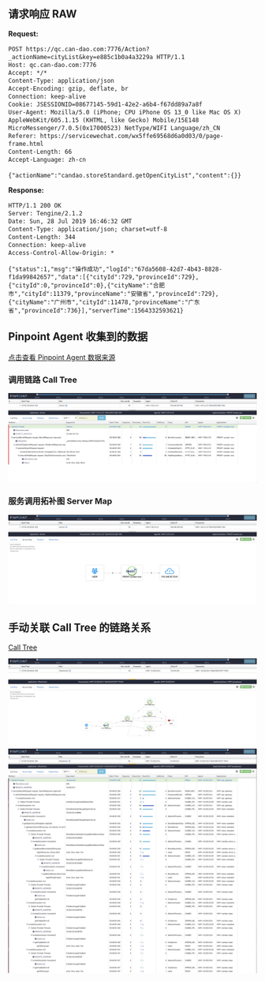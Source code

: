 ## 请求响应 RAW
**Request:**
```http
POST https://qc.can-dao.com:7776/Action?_actionName=cityList&key=e885c1b0a4a3229a HTTP/1.1
Host: qc.can-dao.com:7776
Accept: */*
Content-Type: application/json
Accept-Encoding: gzip, deflate, br
Connection: keep-alive
Cookie: JSESSIONID=08677145-59d1-42e2-a6b4-f67dd89a7a8f
User-Agent: Mozilla/5.0 (iPhone; CPU iPhone OS 13_0 like Mac OS X) AppleWebKit/605.1.15 (KHTML, like Gecko) Mobile/15E148 MicroMessenger/7.0.5(0x17000523) NetType/WIFI Language/zh_CN
Referer: https://servicewechat.com/wx5ffe69568d6a0d03/0/page-frame.html
Content-Length: 66
Accept-Language: zh-cn

{"actionName":"candao.storeStandard.getOpenCityList","content":{}}
```

**Response:**
```http
HTTP/1.1 200 OK
Server: Tengine/2.1.2
Date: Sun, 28 Jul 2019 16:46:32 GMT
Content-Type: application/json; charset=utf-8
Content-Length: 344
Connection: keep-alive
Access-Control-Allow-Origin: *

{"status":1,"msg":"操作成功","logId":"67da5608-42d7-4b43-8828-f1da99842657","data":[{"cityId":729,"provinceId":729},{"cityId":0,"provinceId":0},{"cityName":"合肥市","cityId":11379,"provinceName":"安徽省","provinceId":729},{"cityName":"广州市","cityId":11478,"provinceName":"广东省","provinceId":736}],"serverTime":1564332593621}
```

## Pinpoint Agent 收集到的数据
[点击查看 Pinpoint Agent 数据来源](http://qc.can-dao.com:6787/proxy_pass/#/transactionList/FRONT-candao-wxa@RESIN/20m/2019-07-29-01-00-00/HWY-119.3.4.13%5E1564135311682%5E394-1564332892623-35)
### 调用链路 Call Tree
![Call Tree](/img/analysis/businesslayer/Action/cityList/img-1.png)

### 服务调用拓补图 Server Map
![Server Map](/img/analysis/businesslayer/Action/cityList/img-2.png)

## 手动关联 Call Tree 的链路关系
[Call Tree](http://qc.can-dao.com:6787/proxy_pass/#/transactionList/HWY-api-gateway@RESIN/10m/2019-07-29-00-55-00/HWY-10.233.33.4%5E1564316313727%5E75151-1564332892614-23)

![Server Map](/img/analysis/businesslayer/Action/cityList/img-3.png)
![Call Tree](/img/analysis/businesslayer/Action/cityList/img-4.png)
